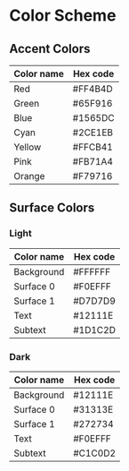 # Color Scheme

## Accent Colors

| Color name  | Hex code  | 
|-------------|-----------|
| Red         | #FF4B4D   | 
| Green       | #65F916   |
| Blue        | #1565DC   |
| Cyan        | #2CE1EB   |
| Yellow      | #FFCB41   |
| Pink        | #FB71A4   |
| Orange      | #F79716   |

## Surface Colors

### Light

| Color name  | Hex code  |
|-------------|-----------|
| Background  | #FFFFFF   |
| Surface 0   | #F0EFFF   |
| Surface 1   | #D7D7D9   |
| Text        | #12111E   |
| Subtext     | #1D1C2D   |


### Dark

| Color name  | Hex code  |
|-------------|-----------|
| Background  | #12111E   |
| Surface 0   | #31313E   |
| Surface 1   | #272734   |
| Text        | #F0EFFF   |
| Subtext     | #C1C0D2   |


